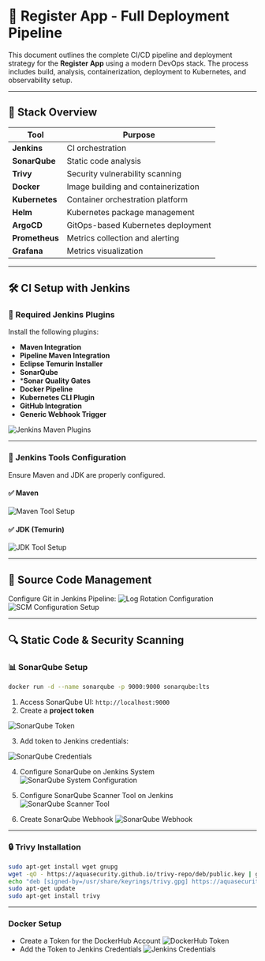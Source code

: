 # 🚀 Register App - Full Deployment Pipeline

This document outlines the complete CI/CD pipeline and deployment strategy for the **Register App** using a modern DevOps stack. The process includes build, analysis, containerization, deployment to Kubernetes, and observability setup.

---

## 📌 Stack Overview

| Tool           | Purpose                             |
| -------------- | ----------------------------------- |
| **Jenkins**    | CI orchestration                    |
| **SonarQube**  | Static code analysis                |
| **Trivy**      | Security vulnerability scanning     |
| **Docker**     | Image building and containerization |
| **Kubernetes** | Container orchestration platform    |
| **Helm**       | Kubernetes package management       |
| **ArgoCD**     | GitOps-based Kubernetes deployment  |
| **Prometheus** | Metrics collection and alerting     |
| **Grafana**    | Metrics visualization               |

---

## 🛠️ CI Setup with Jenkins

### 🔌 Required Jenkins Plugins

Install the following plugins:

* **Maven Integration**
* **Pipeline Maven Integration**
* **Eclipse Temurin Installer**
* **SonarQube**
* ***Sonar Quality Gates**
* **Docker Pipeline**
* **Kubernetes CLI Plugin**
* **GitHub Integration**
* **Generic Webhook Trigger**

![Jenkins Maven Plugins](./imgs/jenkins-maven-plugins.png)

---

### 🧰 Jenkins Tools Configuration

Ensure Maven and JDK are properly configured.

#### ✅ Maven

![Maven Tool Setup](./imgs/setup-maven-tool.png)

#### ✅ JDK (Temurin)

![JDK Tool Setup](./imgs/setup-jdk-tool.png)

---

## 📂 Source Code Management

Configure Git in Jenkins Pipeline:
![Log Rotation Configuration](./imgs/jenkins-build-rotation.png)
![SCM Configuration Setup](./imgs/jenkins-scm-configuration.png)

---

## 🔍 Static Code & Security Scanning

### 📊 SonarQube Setup

```bash
docker run -d --name sonarqube -p 9000:9000 sonarqube:lts
```

1. Access SonarQube UI: `http://localhost:9000`
2. Create a **project token**

![SonarQube Token](./imgs/sonarqube-token.png)

3. Add token to Jenkins credentials:

![SonarQube Credentials](./imgs/sonarqube-credentials.png)

4. Configure SonarQube on Jenkins System
![SonarQube System Configuration](./imgs/jenkins-sonarqube-system.png)

5. Configure SonarQube Scanner Tool on Jenkins
![SonarQube Scanner Tool](./imgs/sonarqube-scanner-tool.png)

6. Create SonarQube Webhook
![SonarQube Webhook](./imgs/sonarqube-webhook.png)

---

### 🔒 Trivy Installation

```bash
sudo apt-get install wget gnupg
wget -qO - https://aquasecurity.github.io/trivy-repo/deb/public.key | gpg --dearmor | sudo tee /usr/share/keyrings/trivy.gpg > /dev/null
echo "deb [signed-by=/usr/share/keyrings/trivy.gpg] https://aquasecurity.github.io/trivy-repo/deb generic main" | sudo tee -a /etc/apt/sources.list.d/trivy.list
sudo apt-get update
sudo apt-get install trivy
```

---

### Docker Setup
- Create a Token for the DockerHub Account
![DockerHub Token](./imgs/dockerhub-token.png)
- Add the Token to Jenkins Credentials
![Jenkins Credentials](./imgs/jenkins-credentials.png)


